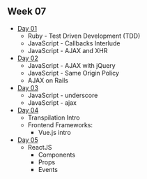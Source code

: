 ## Week 07

- [Day 01](wk07_day01.md)
  - Ruby - Test Driven Development (TDD)
  - JavaScript - Callbacks Interlude
  - JavaScript - AJAX and XHR
- [Day 02](wk07_day02.md)
  - JavaScript - AJAX with jQuery
  - JavaScript - Same Origin Policy
  - AJAX on Rails
- [Day 03](wk07_day03.md)
  - JavaScript - underscore
  - JavaScript - ajax
- [Day 04](wk07_day04.md)
    - Transpilation Intro
    - Frontend Frameworks:
      - Vue.js intro
- [Day 05](wk07_day05.md)
    - ReactJS
      - Components
      - Props
      - Events
